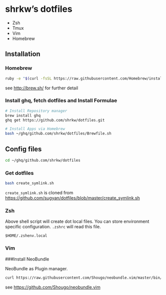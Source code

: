 # shrkw’s dotfiles

- Zsh
- Tmux
- Vim
- Homebrew

## Installation

### Homebrew

```bash
ruby -e "$(curl -fsSL https://raw.githubusercontent.com/Homebrew/install/master/install)"
```

see http://brew.sh/ for further detail

### Install ghq, fetch dotfiles and Install Formulae

```bash
# Install Repository manager
brew install ghq
ghq get https://github.com/shrkw/dotfiles.git

# Install Apps via Homebrew
bash ~/ghq/github.com/shrkw/dotfiles/Brewfile.sh
```

## Config files


```bash
cd ~/ghq/github.com/shrkw/dotfiles
```

### Get dotfiles

```bash
bash create_symlink.sh
```

`create_symlink.sh` is cloned from https://github.com/sugyan/dotfiles/blob/master/create_symlink.sh

### Zsh

Above shell script will create dot local files.
You can store environment specific configuration.
`.zshrc` will read this file.

    $HOME/.zshenv.local

### Vim

###Install NeoBundle

NeoBundle as Plugin manager.

```bash
curl https://raw.githubusercontent.com/Shougo/neobundle.vim/master/bin/install.sh | sh
```

see https://github.com/Shougo/neobundle.vim

